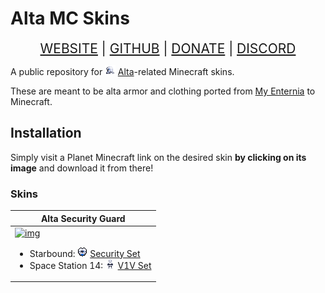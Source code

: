 # Alta MC Skins

<div align="center" style="font-size: 150%;">
<a class="ct_button" href="https://ceterai.github.io/Workshop/Minecraft/Skins/AltaMCSkins">WEBSITE</a> | <a class="ct_button" href="https://github.com/Ceterai/AltaMCSkins">GITHUB</a> | <a class="ct_button" href="https://buymeacoffee.com/ceterai">DONATE</a> | <a class="ct_button" href="https://discord.gg/gGEwZ5vbgr">DISCORD</a>
</div>

A public repository for <img src="https://raw.githubusercontent.com/Ceterai/Enternia/main/interface/title/ct_alta_altaya.png" height="16px"> [Alta](https://github.com/Ceterai/Enternia/wiki/Alta)-related Minecraft skins.

These are meant to be alta armor and clothing ported from [My Enternia](https://steamcommunity.com/sharedfiles/filedetails/?id=2006558650) to Minecraft.

## Installation

Simply visit a Planet Minecraft link on the desired skin **by clicking on its image** and download it from there!

### Skins

| Alta Security Guard |
| - |
| [![img](https://static.planetminecraft.com/files/resource_media/preview/skin-18286570-minecraft-skin.jpg)](https://www.planetminecraft.com/skin/alta-security-guard/) <ul markdown="1"><li markdown="1">Starbound: ![ ](https://raw.githubusercontent.com/Ceterai/Enternia/main/items/active/unsorted/alta/loot/sets/ct_alta_security_set.png) [Security Set](https://github.com/Ceterai/Enternia/wiki/Security-Set)</li><li markdown="1">Space Station 14: ![ ](https://raw.githubusercontent.com/Ceterai/AltaSS14Sprites/refs/heads/main/skins/security/icons/skin.png) [V1V Set](https://github.com/Ceterai/AltaSS14Sprites?tab=readme-ov-file#-alta-security-set)</li></ul> |

